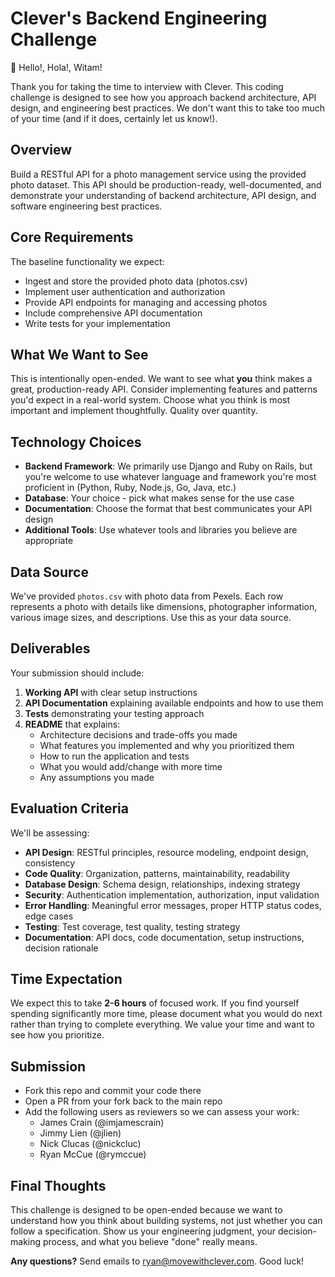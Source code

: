 # Clever's Backend Engineering Challenge
👋 Hello!, Hola!, Witam!

Thank you for taking the time to interview with Clever. This coding challenge is designed to see how you approach backend architecture, API design, and engineering best practices. We don't want this to take too much of your time (and if it does, certainly let us know!).

## Overview
Build a RESTful API for a photo management service using the provided photo dataset. This API should be production-ready, well-documented, and demonstrate your understanding of backend architecture, API design, and software engineering best practices.

## Core Requirements
The baseline functionality we expect:
- Ingest and store the provided photo data (photos.csv)
- Implement user authentication and authorization
- Provide API endpoints for managing and accessing photos
- Include comprehensive API documentation
- Write tests for your implementation

## What We Want to See
This is intentionally open-ended. We want to see what **you** think makes a great, production-ready API. Consider implementing features and patterns you'd expect in a real-world system. Choose what you think is most important and implement thoughtfully. Quality over quantity.

## Technology Choices
- **Backend Framework**: We primarily use Django and Ruby on Rails, but you're welcome to use whatever language and framework you're most proficient in (Python, Ruby, Node.js, Go, Java, etc.)
- **Database**: Your choice - pick what makes sense for the use case
- **Documentation**: Choose the format that best communicates your API design
- **Additional Tools**: Use whatever tools and libraries you believe are appropriate

## Data Source
We've provided `photos.csv` with photo data from Pexels. Each row represents a photo with details like dimensions, photographer information, various image sizes, and descriptions. Use this as your data source.

## Deliverables
Your submission should include:

1. **Working API** with clear setup instructions
2. **API Documentation** explaining available endpoints and how to use them
3. **Tests** demonstrating your testing approach
4. **README** that explains:
   - Architecture decisions and trade-offs you made
   - What features you implemented and why you prioritized them
   - How to run the application and tests
   - What you would add/change with more time
   - Any assumptions you made

## Evaluation Criteria
We'll be assessing:
- **API Design**: RESTful principles, resource modeling, endpoint design, consistency
- **Code Quality**: Organization, patterns, maintainability, readability
- **Database Design**: Schema design, relationships, indexing strategy
- **Security**: Authentication implementation, authorization, input validation
- **Error Handling**: Meaningful error messages, proper HTTP status codes, edge cases
- **Testing**: Test coverage, test quality, testing strategy
- **Documentation**: API docs, code documentation, setup instructions, decision rationale

## Time Expectation
We expect this to take **2-6 hours** of focused work. If you find yourself spending significantly more time, please document what you would do next rather than trying to complete everything. We value your time and want to see how you prioritize.

## Submission
- Fork this repo and commit your code there
- Open a PR from your fork back to the main repo
- Add the following users as reviewers so we can assess your work:
  - James Crain (@imjamescrain)
  - Jimmy Lien (@jlien)
  - Nick Clucas (@nickcluc)
  - Ryan McCue (@rymccue)

## Final Thoughts
This challenge is designed to be open-ended because we want to understand how you think about building systems, not just whether you can follow a specification. Show us your engineering judgment, your decision-making process, and what you believe "done" really means.

**Any questions?** Send emails to <a href="mailto:ryan@movewithclever.com">ryan@movewithclever.com</a>. Good luck!
